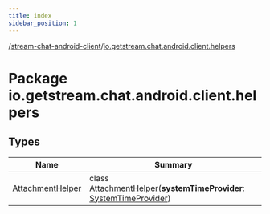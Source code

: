 ```yaml
---
title: index
sidebar_position: 1
---
```

/[stream-chat-android-client](../index.md)/[io.getstream.chat.android.client.helpers](index.md)  
  
  
  
# Package io.getstream.chat.android.client.helpers  
  
  
## Types  
  
|  Name |  Summary | 
|---|---|
| <a name="io.getstream.chat.android.client.helpers/AttachmentHelper///PointingToDeclaration/"></a>[AttachmentHelper](AttachmentHelper/index.md)| <a name="io.getstream.chat.android.client.helpers/AttachmentHelper///PointingToDeclaration/"></a>class [AttachmentHelper](AttachmentHelper/index.md)(**systemTimeProvider**: [SystemTimeProvider](../io.getstream.chat.android.client.utils/SystemTimeProvider/index.md))|

